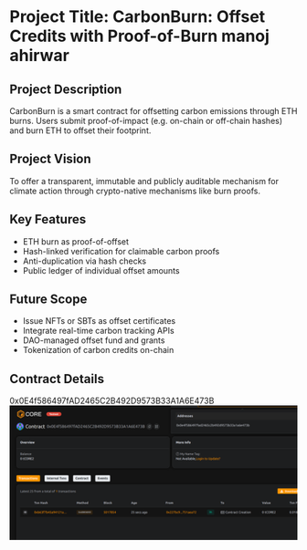 # Project Title: CarbonBurn: Offset Credits with Proof-of-Burn manoj ahirwar

## Project Description 

CarbonBurn is a smart contract for offsetting carbon emissions through ETH burns. Users submit proof-of-impact (e.g. on-chain or off-chain hashes) and burn ETH to offset their footprint.
    
## Project Vision    

To offer a transparent, immutable and publicly auditable mechanism for climate action through crypto-native mechanisms like burn proofs.

## Key Features


- ETH burn as proof-of-offset
- Hash-linked verification for claimable carbon proofs
- Anti-duplication via hash checks
- Public ledger of individual offset amounts

## Future Scope

- Issue NFTs or SBTs as offset certificates
- Integrate real-time carbon tracking APIs
- DAO-managed offset fund and grants
- Tokenization of carbon credits on-chain

## Contract Details
0x0E4f586497fAD2465C2B492D9573B33A1A6E473B   
![alt text](image.png)   
